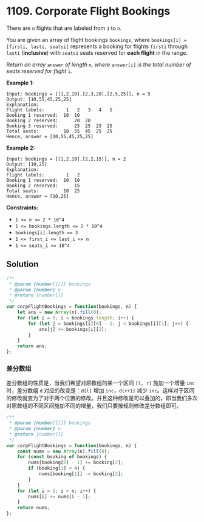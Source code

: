 # 1109. Corporate Flight Bookings

There are `n` flights that are labeled from `1` to `n`.

You are given an array of flight bookings `bookings`, where `bookings[i] = [firsti, lasti, seatsi]` represents a booking for flights `firsti` through `lasti` (**inclusive**) with `seatsi` seats reserved for **each flight** in the range.

Return *an array* `answer` *of length* `n`*, where* `answer[i]` *is the total number of seats reserved for flight* `i`.

 

**Example 1:**

```
Input: bookings = [[1,2,10],[2,3,20],[2,5,25]], n = 5
Output: [10,55,45,25,25]
Explanation:
Flight labels:        1   2   3   4   5
Booking 1 reserved:  10  10
Booking 2 reserved:      20  20
Booking 3 reserved:      25  25  25  25
Total seats:         10  55  45  25  25
Hence, answer = [10,55,45,25,25]
```

**Example 2:**

```
Input: bookings = [[1,2,10],[2,2,15]], n = 2
Output: [10,25]
Explanation:
Flight labels:        1   2
Booking 1 reserved:  10  10
Booking 2 reserved:      15
Total seats:         10  25
Hence, answer = [10,25]
```

 

**Constraints:**

- `1 <= n <= 2 * 10^4`
- `1 <= bookings.length <= 2 * 10^4`
- `bookings[i].length == 3`
- `1 <= first_i <= last_i <= n`
- `1 <= seats_i <= 10^4`

## Solution

```js
/**
 * @param {number[][]} bookings
 * @param {number} n
 * @return {number[]}
 */
var corpFlightBookings = function(bookings, n) {
    let ans = new Array(n).fill(0);
    for (let i = 0; i < bookings.length; i++) {
        for (let j = bookings[i][0] - 1; j < bookings[i][1]; j++) {
            ans[j] += bookings[i][2];
        }
    }
    return ans;
};
```

### 差分数组

差分数组的性质是，当我们希望对原数组的某一个区间 `[l, r]` 施加一个增量 `inc` 时，差分数组 `d` 对应的改变是：`d[l]` 增加 `inc`，`d[r+1]` 减少 `inc`。这样对于区间的修改就变为了对于两个位置的修改。并且这种修改是可以叠加的，即当我们多次对原数组的不同区间施加不同的增量，我们只要按规则修改差分数组即可。

```js
/**
 * @param {number[][]} bookings
 * @param {number} n
 * @return {number[]}
 */
var corpFlightBookings = function(bookings, n) {
    const nums = new Array(n).fill(0);
    for (const booking of bookings) {
        nums[booking[0] - 1] += booking[2];
        if (booking[1] < n) {
            nums[booking[1]] -= booking[2];
        }
    }
    for (let i = 1; i < n; i++) {
        nums[i] += nums[i - 1];
    }
    return nums;
};
```

